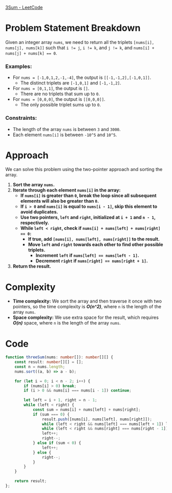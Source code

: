 [3Sum - LeetCode](https://leetcode.com/problems/3sum/description/)

# Problem Statement Breakdown
Given an integer array `nums`, we need to return all the triplets `[nums[i], nums[j], nums[k]]` such that `i != j`, `i != k`, and `j != k`, and `nums[i] + nums[j] + nums[k] == 0`.

### Examples:
- For `nums = [-1,0,1,2,-1,-4]`, the output is `[[-1,-1,2],[-1,0,1]]`.
  - The distinct triplets are `[-1,0,1]` and `[-1,-1,2]`.
- For `nums = [0,1,1]`, the output is `[]`.
  - There are no triplets that sum up to `0`.
- For `nums = [0,0,0]`, the output is `[[0,0,0]]`.
  - The only possible triplet sums up to `0`.

### Constraints:
- The length of the array `nums` is between `3` and `3000`.
- Each element `nums[i]` is between `-10^5` and `10^5`.

# Approach
We can solve this problem using the two-pointer approach and sorting the array.

1. **Sort the array `nums`.**
2. **Iterate through each element `nums[i]` in the array:**
   - **If `nums[i]` is greater than `0`, break the loop since all subsequent elements will also be greater than `0`.**
   - **If `i > 0` and `nums[i]` is equal to `nums[i - 1]`, skip this element to avoid duplicates.**
   - **Use two pointers, `left` and `right`, initialized at `i + 1` and `n - 1`, respectively.**
   - **While `left < right`, check if `nums[i] + nums[left] + nums[right] == 0`:**
     - **If true, add `[nums[i], nums[left], nums[right]]` to the result.**
     - **Move `left` and `right` towards each other to find other possible triplets.**
       - **Increment `left` if `nums[left] == nums[left - 1]`.**
       - **Decrement `right` if `nums[right] == nums[right + 1]`.**
3. **Return the result.**

# Complexity
- **Time complexity:** We sort the array and then traverse it once with two pointers, so the time complexity is ***O(n^2)***, where `n` is the length of the array `nums`.
- **Space complexity:** We use extra space for the result, which requires ***O(n)*** space, where `n` is the length of the array `nums`.

# Code

```typescript
function threeSum(nums: number[]): number[][] {
    const result: number[][] = [];
    const n = nums.length;
    nums.sort((a, b) => a - b);
    
    for (let i = 0; i < n - 2; i++) {
        if (nums[i] > 0) break;
        if (i > 0 && nums[i] === nums[i - 1]) continue;
        
        let left = i + 1, right = n - 1;
        while (left < right) {
            const sum = nums[i] + nums[left] + nums[right];
            if (sum === 0) {
                result.push([nums[i], nums[left], nums[right]]);
                while (left < right && nums[left] === nums[left + 1]) left++;
                while (left < right && nums[right] === nums[right - 1]) right--;
                left++;
                right--;
            } else if (sum < 0) {
                left++;
            } else {
                right--;
            }
        }
    }
    
    return result;
};
```